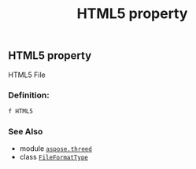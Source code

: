 ﻿---
title: HTML5 property
second_title: Aspose.3D for Python via .NET API References
description: 
type: docs
weight: 130
url: /python-net/aspose.threed/fileformattype/html5/
is_root: false
---

## HTML5 property


HTML5 File
### Definition:
```python
f HTML5 
```

### See Also
* module [`aspose.threed`](../../)
* class [`FileFormatType`](/3d/python-net/aspose.threed/fileformattype)
